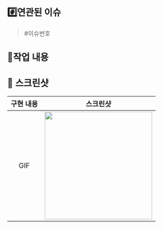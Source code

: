 ## #️⃣연관된 이슈

> #이슈번호

## 📝작업 내용
<!-- 이번 PR에서 작업한 내용을 간략히 설명해주세요 -->
> 

## 📸 스크린샷
<!-- 작업한 화면이 있다면 스크린 샷으로 첨부해주세요 -->

|    구현 내용    |   스크린샷   |
| :-------------: | :----------: |
| GIF | <img src = "" width ="250">|
